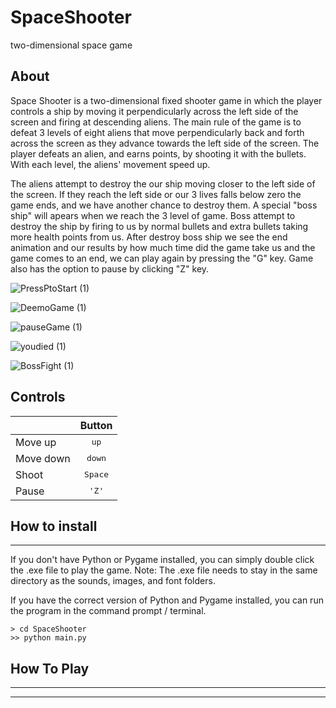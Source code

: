 # SpaceShooter
two-dimensional space game

About
---------------------------------------------------------------

Space Shooter is a two-dimensional fixed shooter game in which the player controls a ship by moving it perpendicularly across the left side of the screen and firing at descending aliens. The main rule of the game is to defeat 3 levels of eight aliens that move perpendicularly back and forth across the screen as they advance towards the left side of the screen. The player defeats an alien, and earns points, by shooting it with the bullets. With each level, the aliens' movement speed up.

The aliens attempt to destroy the  our ship moving closer to the left side of the screen.
If they reach the left side or our 3 lives falls below zero the game ends, and we have another chance to destroy them.
A special "boss ship" will apears when we reach the 3 level of game.
Boss attempt to destroy the ship by firing to us by normal bullets and extra bullets taking more health points from us.
After destroy boss ship we see the end animation and our results by how much time did the game take us and the game comes to an end, we can play again by pressing the "G" key.
Game also has the option to pause by clicking "Z" key. 

![PressPtoStart (1)](https://user-images.githubusercontent.com/72936376/119696623-aed7bc80-be4f-11eb-9bb1-aa2ffb1635b5.png)


![DeemoGame (1)](https://user-images.githubusercontent.com/72936376/119697069-1d1c7f00-be50-11eb-8593-408e1cd7b450.png)


![pauseGame (1)](https://user-images.githubusercontent.com/72936376/119699177-29a1d700-be52-11eb-8f23-4761cb6ee4c1.png)


![youdied (1)](https://user-images.githubusercontent.com/72936376/119697394-708ecd00-be50-11eb-856b-f3aead6ebe2b.png)


![BossFight (1)](https://user-images.githubusercontent.com/72936376/119698755-d9c31000-be51-11eb-984e-2fc63ffa985e.png)


## Controls

|  | Button  |  
|-----------|:-----------: 
| Move up | <kbd>up</kbd>  |  
| Move down | <kbd>down</kbd>  |
| Shoot | <kbd>Space</kbd>  |
| Pause | <kbd>'Z'</kbd>  |


## How to install
---------------------------------------------------------
If you don't have Python or Pygame installed, you can simply double click the .exe file to play the game. Note: The .exe file needs to stay in the same directory as the sounds, images, and font folders.

If you have the correct version of Python and Pygame installed, you can run the program in the command prompt / terminal.
```
> cd SpaceShooter
>> python main.py
```



## How To Play
---------------------------------------------------------

-----



